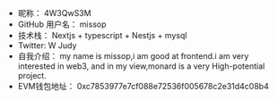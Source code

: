 - 昵称：  4W3QwS3M
- GitHub 用户名：  missop
- 技术栈：  Nextjs + typescript + Nestjs + mysql
- Twitter:   W Judy
- 自我介绍：  my name is missop,i am good at frontend.i am very interested in web3,
and in my view,monard is a very High-potential project.
- EVM钱包地址： 0xc7853977e7cf088e72536f005678c2e31d4c08b4